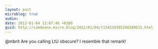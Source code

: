 ```yaml
---
layout: post
microblog: true
audio: 
date: 2012-01-04 12:07:46 +0100
guid: http://samdeane.micro.blog/2012/01/04/t154519385208389633.html
---
```

@mbrit Are you calling LtU obscure? I resemble that remark!
